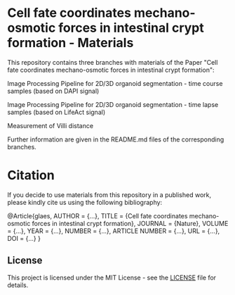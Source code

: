 # Cell fate coordinates mechano-osmotic forces in intestinal crypt formation - Materials
  
This repository contains three branches with materials of the Paper "Cell fate coordinates mechano-osmotic forces in intestinal crypt formation":

Image Processing Pipeline for 2D/3D organoid segmentation - time course samples (based on DAPI signal)

Image Processing Pipeline for 2D/3D organoid segmentation - time lapse samples (based on LifeAct signal)

Measurement of Villi distance

Further information are given in the README.md files of the corresponding branches.


# Citation 
If you decide to use materials from this repository in a published work, please kindly cite us using the following bibliography:

@Article{glaes, AUTHOR = {...}, TITLE = {Cell fate coordinates mechano-osmotic forces in intestinal crypt formation}, JOURNAL = {Nature}, VOLUME = {...}, YEAR = {...}, NUMBER = {...}, ARTICLE NUMBER = {...}, URL = {...}, DOI = {...} }


## License
This project is licensed under the MIT License - see the [LICENSE](LICENSE) file for details.
